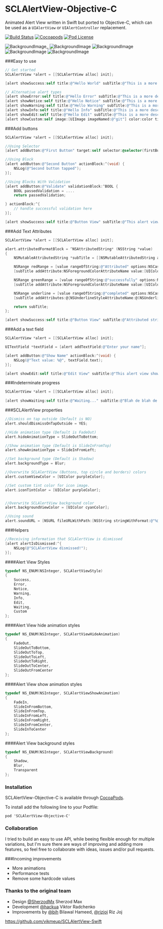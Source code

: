 SCLAlertView-Objective-C
============

Animated Alert View written in Swift but ported to Objective-C, which can be used as a `UIAlertView` or `UIAlertController` replacement.

[![Build Status](https://travis-ci.org/dogo/SCLAlertView.svg?branch=master)](https://travis-ci.org/dogo/SCLAlertView)
[![Cocoapods](http://img.shields.io/cocoapods/v/SCLAlertView-Objective-C.svg)](http://cocoapods.org/?q=SCLAlertView-Objective-C)
[![Pod License](http://img.shields.io/cocoapods/l/SCLAlertView-Objective-C.svg)](https://github.com/dogo/SCLAlertView/blob/master/LICENSE)

![BackgroundImage](https://raw.githubusercontent.com/dogo/SCLAlertView/master/ScreenShots/ScreenShot.png)_
![BackgroundImage](https://raw.githubusercontent.com/dogo/SCLAlertView/master/ScreenShots/ScreenShot2.png) 
![BackgroundImage](https://raw.githubusercontent.com/dogo/SCLAlertView/master/ScreenShots/ScreenShot3.png) 
![BackgroundImage](https://raw.githubusercontent.com/dogo/SCLAlertView/master/ScreenShots/ScreenShot4.png) 
![BackgroundImage](https://raw.githubusercontent.com/dogo/SCLAlertView/master/ScreenShots/ScreenShot5.png) 

###Easy to use
```Objective-C
// Get started
SCLAlertView *alert = [[SCLAlertView alloc] init];

[alert showSuccess:self title:@"Hello World" subTitle:@"This is a more descriptive text." closeButtonTitle:@"Done" duration:0.0f];

// Alternative alert types
[alert showError:self title:@"Hello Error" subTitle:@"This is a more descriptive error text." closeButtonTitle:@"OK" duration:0.0f]; // Error
[alert showNotice:self title:@"Hello Notice" subTitle:@"This is a more descriptive notice text." closeButtonTitle:@"Done" duration:0.0f]; // Notice
[alert showWarning:self title:@"Hello Warning" subTitle:@"This is a more descriptive warning text." closeButtonTitle:@"Done" duration:0.0f]; // Warning
[alert showInfo:self title:@"Hello Info" subTitle:@"This is a more descriptive info text." closeButtonTitle:@"Done" duration:0.0f]; // Info
[alert showEdit:self title:@"Hello Edit" subTitle:@"This is a more descriptive info text with a edit textbox" closeButtonTitle:@"Done" duration:0.0f]; // Edit
[alert showCustom:self image:[UIImage imageNamed:@"git"] color:color title:@"Custom" subTitle:@"Add a custom icon and color for your own type of alert!" closeButtonTitle:@"OK" duration:0.0f]; // Custom
```

###Add buttons
```Objective-C
SCLAlertView *alert = [[SCLAlertView alloc] init];

//Using Selector
[alert addButton:@"First Button" target:self selector:@selector(firstButton)];

//Using Block
[alert addButton:@"Second Button" actionBlock:^(void) {
    NSLog(@"Second button tapped");
}];

//Using Blocks With Validation
[alert addButton:@"Validate" validationBlock:^BOOL {
    BOOL passedValidation = ....
    return passedValidation;

} actionBlock:^{
    // handle successful validation here
}];

[alert showSuccess:self title:@"Button View" subTitle:@"This alert view has buttons" closeButtonTitle:@"Done" duration:0.0f];
```

###Add Text Attributes
```Objective-C
SCLAlertView *alert = [[SCLAlertView alloc] init];

alert.attributedFormatBlock = ^NSAttributedString* (NSString *value)
{
    NSMutableAttributedString *subTitle = [[NSMutableAttributedString alloc]initWithString:value];

    NSRange redRange = [value rangeOfString:@"Attributed" options:NSCaseInsensitiveSearch];
    [subTitle addAttribute:NSForegroundColorAttributeName value:[UIColor redColor] range:redRange];

    NSRange greenRange = [value rangeOfString:@"successfully" options:NSCaseInsensitiveSearch];
    [subTitle addAttribute:NSForegroundColorAttributeName value:[UIColor greenColor] range:greenRange];

    NSRange underline = [value rangeOfString:@"completed" options:NSCaseInsensitiveSearch];
    [subTitle addAttributes:@{NSUnderlineStyleAttributeName:@(NSUnderlineStyleSingle)} range:underline];

    return subTitle;
};

[alert showSuccess:self title:@"Button View" subTitle:@"Attributed string operation successfully completed." closeButtonTitle:@"Done" duration:0.0f];
```
###Add a text field
```Objective-C
SCLAlertView *alert = [[SCLAlertView alloc] init];

UITextField *textField = [alert addTextField:@"Enter your name"];

[alert addButton:@"Show Name" actionBlock:^(void) {
    NSLog(@"Text value: %@", textField.text);
}];

[alert showEdit:self title:@"Edit View" subTitle:@"This alert view shows a text box" closeButtonTitle:@"Done" duration:0.0f];
```

###Indeterminate progress
```Objective-C
SCLAlertView *alert = [[SCLAlertView alloc] init];
    
[alert showWaiting:self title:@"Waiting..." subTitle:@"Blah de blah de blah, blah. Blah de blah de" closeButtonTitle:nil duration:5.0f];
```


###SCLAlertView properties
```Objective-C
//Dismiss on tap outside (Default is NO)
alert.shouldDismissOnTapOutside = YES;

//Hide animation type (Default is FadeOut)
alert.hideAnimationType = SlideOutToBottom;

//Show animation type (Default is SlideInFromTop)
alert.showAnimationType = SlideInFromLeft;

//Set background type (Default is Shadow)
alert.backgroundType = Blur;

//Overwrite SCLAlertView (Buttons, top circle and borders) colors
alert.customViewColor = [UIColor purpleColor];

//Set custom tint color for icon image.
alert.iconTintColor = [UIColor purpleColor];


//Overwrite SCLAlertView background color
alert.backgroundViewColor = [UIColor cyanColor];

//Using sound
alert.soundURL = [NSURL fileURLWithPath:[NSString stringWithFormat:@"%@/right_answer.mp3", [[NSBundle mainBundle] resourcePath]]];
```

###Helpers
```Objective-C
//Receiving information that SCLAlertView is dismissed
[alert alertIsDismissed:^{
    NSLog(@"SCLAlertView dismissed!");
}];
```

####Alert View Styles
```Objective-C
typedef NS_ENUM(NSInteger, SCLAlertViewStyle)
{
    Success,
    Error,
    Notice,
    Warning,
    Info,
    Edit,
    Waiting,
    Custom
};
```
####Alert View hide animation styles
```Objective-C
typedef NS_ENUM(NSInteger, SCLAlertViewHideAnimation)
{
    FadeOut,
    SlideOutToBottom,
    SlideOutToTop,
    SlideOutToLeft,
    SlideOutToRight,
    SlideOutToCenter,
    SlideOutFromCenter
};
```
####Alert View show animation styles
```Objective-C
typedef NS_ENUM(NSInteger, SCLAlertViewShowAnimation)
{
    FadeIn,
    SlideInFromBottom,
    SlideInFromTop,
    SlideInFromLeft,
    SlideInFromRight,
    SlideInFromCenter,
    SlideInToCenter
};
```

####Alert View background styles
```Objective-C
typedef NS_ENUM(NSInteger, SCLAlertViewBackground)
{
    Shadow,
    Blur,
    Transparent
};
```

### Installation

SCLAlertView-Objective-C is available through [CocoaPods](http://cocoapods.org).

To install add the following line to your Podfile:

    pod 'SCLAlertView-Objective-C'

### Collaboration
I tried to build an easy to use API, while beeing flexible enough for multiple variations, but I'm sure there are ways of improving and adding more features, so feel free to collaborate with ideas, issues and/or pull requests.

###Incoming improvements
- More animations
- Performance tests
- Remove some hardcode values

### Thanks to the original team
- Design [@SherzodMx](https://twitter.com/SherzodMx) Sherzod Max
- Development [@hackua](https://twitter.com/hackua) Viktor Radchenko
- Improvements by [@bih](http://github.com/bih) Bilawal Hameed, [@rizjoj](http://github.com/rizjoj) Riz Joj

https://github.com/vikmeup/SCLAlertView-Swift
